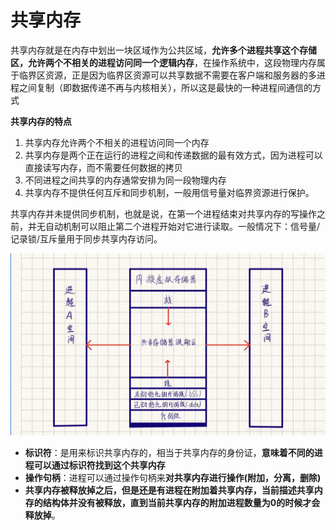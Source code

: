# 共享内存

共享内存就是在内存中划出一块区域作为公共区域，**允许多个进程共享这个存储区，允许两个不相关的进程访问同一个逻辑内存**，在操作系统中，这段物理内存属于临界区资源，正是因为临界区资源可以共享数据不需要在客户端和服务器的多进程之间复制（即数据传递不再与内核相关），所以这是最快的一种进程间通信的方式

**共享内存的特点**

1. 共享内存允许两个不相关的进程访问同一个内存
2. 共享内存是两个正在运行的进程之间和传递数据的最有效方式，因为进程可以直接读写内存，而不需要任何数据的拷贝
3. 不同进程之间共享的内存通常安排为同一段物理内存
4. 共享内存不提供任何互斥和同步机制，一般用信号量对临界资源进行保护。

共享内存并未提供同步机制，也就是说，在第一个进程结束对共享内存的写操作之前，并无自动机制可以阻止第二个进程开始对它进行读取。一般情况下：信号量/记录锁/互斥量用于同步共享内存访问。

![](images/watermark,type_ZmFuZ3poZW5naGVpdGk,shadow_10,text_aHR0cHM6Ly9ibG9nLmNzZG4ubmV0L3dlaXhpbl80ODQ4Nzg3OA==,size_16,color_FFFFFF,t_70.jpeg)



- **标识符**：是用来标识共享内存的，相当于共享内存的身份证，**意味着不同的进程可以通过标识符找到这个共享内存**
- **操作句柄**：进程可以通过操作句柄来**对共享内存进行操作(附加，分离，删除)**
- **共享内存被释放掉之后，但是还是有进程在附加着共享内存，当前描述共享内存的结构体并没有被释放，直到当前共享内存的附加进程数量为0的时候才会释放掉**。


